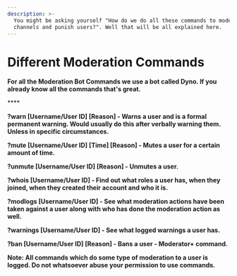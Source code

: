 ```yaml
---
description: >-
  You might be asking yourself "How do we do all these commands to moderate
  channels and punish users?". Well that will be all explained here.
---
```


# Different Moderation Commands

**For all the Moderation Bot Commands we use a bot called Dyno. If you already know all the commands that's great.**

\*\*\*\*

**?warn \[Username/User ID\] \[Reason\] - Warns a user and is a formal permanent warning. Would usually do this after verbally warning them. Unless in specific circumstances.**

  
**?mute \[Username/User ID\] \[Time\] \[Reason\] - Mutes a user for a certain amount of time.**  


**?unmute \[Username/User ID\] \[Reason\] - Unmutes a user.**

  
**?whois \[Username/User ID\] - Find out what roles a user has, when they joined, when they created their account and who it is.**  


**?modlogs \[Username/User ID\] - See what moderation actions have been taken against a user along with who has done the moderation action as well.**  


**?warnings \[Username/User ID\] - See what logged warnings a user has.**  


**?ban \[Username/User ID\] \[Reason\] - Bans a user - Moderator+ command.**  


**Note: All commands which do some type of moderation to a user is logged. Do not whatsoever abuse your permission to use commands.**  



